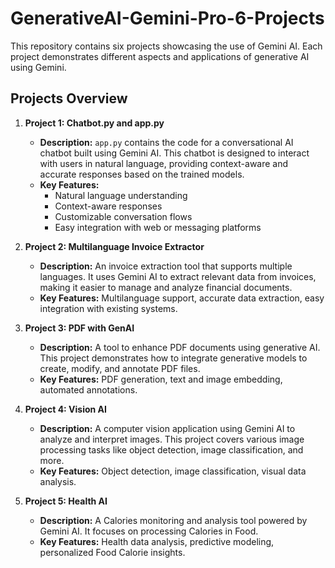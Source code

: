 # GenerativeAI-Gemini-Pro-6-Projects

This repository contains six projects showcasing the use of Gemini AI. Each project demonstrates different aspects and applications of generative AI using Gemini.

## Projects Overview

1. **Project 1: Chatbot.py and app.py**
   - **Description:** `app.py` contains the code for a conversational AI chatbot built using Gemini AI. This chatbot is designed to interact with users in natural language, providing context-aware and accurate responses based on the trained models.
   - **Key Features:**
     - Natural language understanding
     - Context-aware responses
     - Customizable conversation flows
     - Easy integration with web or messaging platforms

2. **Project 2: Multilanguage Invoice Extractor**
   - **Description:** An invoice extraction tool that supports multiple languages. It uses Gemini AI to extract relevant data from invoices, making it easier to manage and analyze financial documents.
   - **Key Features:** Multilanguage support, accurate data extraction, easy integration with existing systems.

3. **Project 3: PDF with GenAI**
   - **Description:** A tool to enhance PDF documents using generative AI. This project demonstrates how to integrate generative models to create, modify, and annotate PDF files.
   - **Key Features:** PDF generation, text and image embedding, automated annotations.

4. **Project 4: Vision AI**
   - **Description:** A computer vision application using Gemini AI to analyze and interpret images. This project covers various image processing tasks like object detection, image classification, and more.
   - **Key Features:** Object detection, image classification, visual data analysis.

5. **Project 5: Health AI**
   - **Description:** A Calories monitoring and analysis tool powered by Gemini AI. It focuses on processing Calories in Food.
   - **Key Features:** Health data analysis, predictive modeling, personalized Food Calorie insights.


